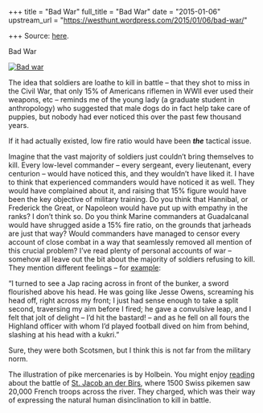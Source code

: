 +++
title = "Bad War"
full_title = "Bad War"
date = "2015-01-06"
upstream_url = "https://westhunt.wordpress.com/2015/01/06/bad-war/"

+++
Source: [here](https://westhunt.wordpress.com/2015/01/06/bad-war/).

Bad War

[![Bad
war](https://westhunt.files.wordpress.com/2014/12/bad-war.jpg?w=640&h=492)](https://westhunt.files.wordpress.com/2014/12/bad-war.jpg)

The idea that soldiers are loathe to kill in battle – that they shot to
miss in the Civil War, that only 15% of Americans riflemen in WWII ever
used their weapons, etc – reminds me of the young lady (a graduate
student in anthropology) who suggested that male dogs do in fact help
take care of puppies, but nobody had ever noticed this over the past few
thousand years.

If it had actually existed, low fire ratio would have been ***the***
tactical issue.

Imagine that the vast majority of soldiers just couldn’t bring
themselves to kill. Every low-level commander – every sergeant, every
lieutenant, every centurion – would have noticed this, and they wouldn’t
have liked it. I have to think that experienced commanders would have
noticed it as well. They would have complained about it, and raising
that 15% figure would have been the key objective of military training.
Do you think that Hannibal, or Frederick the Great, or Napoleon would
have put up with empathy in the ranks? I don’t think so. Do you think
Marine commanders at Guadalcanal would have shrugged aside a 15% fire
ratio, on the grounds that jarheads are just that way? Would commanders
have managed to censor every account of close combat in a way that
seamlessly removed all mention of this crucial problem? I’ve read
plenty of personal accounts of war – somehow all leave out the bit about
the majority of soldiers refusing to kill. They mention different
feelings – for
[example](http://www.amazon.com/gp/product/1629142034/ref=as_li_tl?ie=UTF8&camp=1789&creative=9325&creativeASIN=1629142034&linkCode=as2&tag=the10000yeaex-20):

“I turned to see a Jap racing across in front of the bunker, a sword
flourished above his head. He was going like Jesse Owens, screaming his
head off, right across my front; I just had sense enough to take a split
second, traversing my aim before I fired; he gave a convulsive leap, and
I felt that jolt of delight – I’d hit the bastard! – and as he fell on
all fours the Highland officer with whom I’d played football dived on
him from behind, slashing at his head with a kukri.”

Sure, they were both Scotsmen, but I think this is not far from the
military norm.

The illustration of pike mercenaries is by Holbein. You might enjoy
[reading](http://www.amazon.com/gp/product/0850453348/ref=as_li_tl?ie=UTF8&camp=1789&creative=9325&creativeASIN=0850453348&linkCode=as2&tag=the10000yeaex-20)
about the battle of [St. Jacob an der
Birs](http://en.wikipedia.org/wiki/Battle_of_St._Jakob_an_der_Birs),
where 1500 Swiss pikemen saw 20,000 French troops across the river. They
charged, which was their way of expressing the natural human
disinclination to kill in battle.



